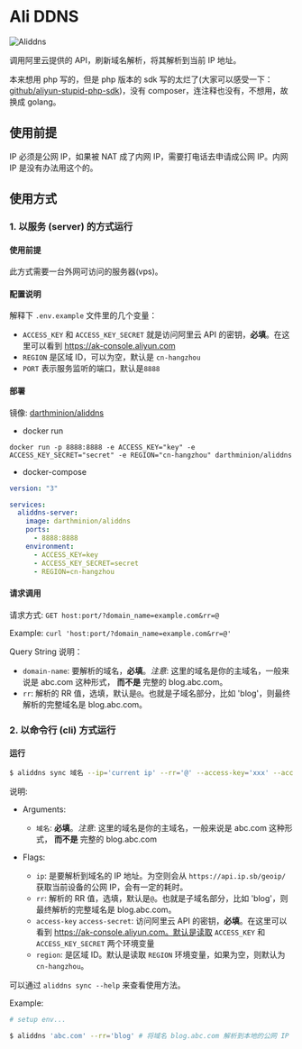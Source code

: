 # Ali DDNS

![Aliddns](https://github.com/DarthPestilane/aliddns/workflows/Aliddns/badge.svg)

调用阿里云提供的 API，刷新域名解析，将其解析到当前 IP 地址。

本来想用 php 写的，但是 php 版本的 sdk 写的太烂了(大家可以感受一下：[github/aliyun-stupid-php-sdk](https://github.com/aliyun/aliyun-openapi-php-sdk))，没有 composer，连注释也没有，不想用，故换成 golang。

## 使用前提

IP 必须是公网 IP，如果被 NAT 成了内网 IP，需要打电话去申请成公网 IP。内网 IP 是没有办法用这个的。

## 使用方式

### 1. 以服务 (server) 的方式运行

#### 使用前提

此方式需要一台外网可访问的服务器(vps)。

#### 配置说明

解释下 `.env.example` 文件里的几个变量：

- `ACCESS_KEY` 和 `ACCESS_KEY_SECRET` 就是访问阿里云 API 的密钥，**必填**。在这里可以看到 https://ak-console.aliyun.com
- `REGION` 是区域 ID，可以为空，默认是 `cn-hangzhou`
- `PORT` 表示服务监听的端口，默认是`8888`

#### 部署

镜像: [darthminion/aliddns](https://hub.docker.com/r/darthminion/aliddns)

- docker run

`docker run -p 8888:8888 -e ACCESS_KEY="key" -e ACCESS_KEY_SECRET="secret" -e REGION="cn-hangzhou" darthminion/aliddns`

- docker-compose

```yml
version: "3"

services:
  aliddns-server:
    image: darthminion/aliddns
    ports:
      - 8888:8888
    environment:
      - ACCESS_KEY=key
      - ACCESS_KEY_SECRET=secret
      - REGION=cn-hangzhou
```

#### 请求调用

请求方式: `GET host:port/?domain_name=example.com&rr=@`

Example: `curl 'host:port/?domain_name=example.com&rr=@'`

Query String 说明：

- `domain-name`: 要解析的域名，**必填**。_注意_: 这里的域名是你的主域名，一般来说是 abc.com 这种形式， **而不是** 完整的 blog.abc.com。
- `rr`: 解析的 RR 值，选填，默认是`@`。也就是子域名部分，比如 'blog'，则最终解析的完整域名是 blog.abc.com。

### 2. 以命令行 (cli) 方式运行

#### 运行

```sh
$ aliddns sync 域名 --ip='current ip' --rr='@' --access-key='xxx' --access-secret='xxx' --region='xx'
```

说明:

- Arguments:

  - `域名`: **必填**。_注意_: 这里的域名是你的主域名，一般来说是 abc.com 这种形式， **而不是** 完整的 blog.abc.com

- Flags:
  - `ip`: 是要解析到域名的 IP 地址。为空则会从 `https://api.ip.sb/geoip/` 获取当前设备的公网 IP，会有一定的耗时。
  - `rr`: 解析的 RR 值，选填，默认是`@`。也就是子域名部分，比如 'blog'，则最终解析的完整域名是 blog.abc.com。
  - `access-key` `access-secret`: 访问阿里云 API 的密钥，**必填**。在这里可以看到 https://ak-console.aliyun.com。默认是读取 `ACCESS_KEY` 和 `ACCESS_KEY_SECRET` 两个环境变量
  - `region`: 是区域 ID。默认是读取 `REGION` 环境变量，如果为空，则默认为 `cn-hangzhou`。

可以通过 `aliddns sync --help` 来查看使用方法。

Example:

```sh
# setup env...

$ aliddns 'abc.com' --rr='blog' # 将域名 blog.abc.com 解析到本地的公网 IP
```
